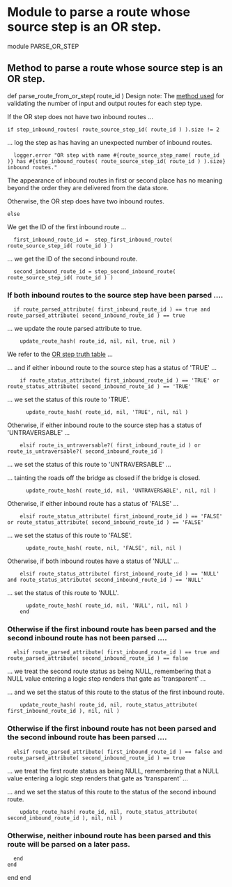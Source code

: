 # Module to parse a route whose source step is an OR step.

module PARSE_OR_STEP
## Method to parse a route whose source step is an OR step.

  def parse_route_from_or_step( route_id )
Design note: The [method used](https://ukparliament.github.io/ontologies/procedure/flowcharts/meta/design-notes/#validating-inputs-and-outputs-to-steps) for validating the number of input and output routes for each step type.

If the OR step does not have two inbound routes ...

    if step_inbound_routes( route_source_step_id( route_id ) ).size != 2
... log the step as has having an unexpected number of inbound routes.

      logger.error "OR step with name #{route_source_step_name( route_id )} has #{step_inbound_routes( route_source_step_id( route_id ) ).size} inbound routes."
The appearance of inbound routes in first or second place has no meaning beyond the order they are delivered from the data store.

Otherwise, the OR step does have two inbound routes.

    else
We get the ID of the first inbound route ...

      first_inbound_route_id =  step_first_inbound_route( route_source_step_id( route_id ) )
... we get the ID of the second inbound route.

      second_inbound_route_id = step_second_inbound_route( route_source_step_id( route_id ) )
### If both inbound routes to the source step have been parsed ....

      if route_parsed_attribute( first_inbound_route_id ) == true and route_parsed_attribute( second_inbound_route_id ) == true
... we update the route parsed attribute to true.

        update_route_hash( route_id, nil, nil, true, nil )
We refer to the [OR step truth table](https://ukparliament.github.io/ontologies/procedure/flowcharts/meta/design-notes/#truth-table-or) ...

... and if either inbound route to the source step has a status of 'TRUE' ...

        if route_status_attribute( first_inbound_route_id ) == 'TRUE' or route_status_attribute( second_inbound_route_id ) == 'TRUE'
... we set the status of this route to 'TRUE'.

          update_route_hash( route_id, nil, 'TRUE', nil, nil )
Otherwise, if either inbound route to the source step has a status of 'UNTRAVERSABLE' ...

        elsif route_is_untraversable?( first_inbound_route_id ) or route_is_untraversable?( second_inbound_route_id )
... we set the status of this route to 'UNTRAVERSABLE' ...

... tainting the roads off the bridge as closed if the bridge is closed.

          update_route_hash( route_id, nil, 'UNTRAVERSABLE', nil, nil )
Otherwise, if either inbound route has a status of 'FALSE' ...

        elsif route_status_attribute( first_inbound_route_id ) == 'FALSE' or route_status_attribute( second_inbound_route_id ) == 'FALSE'
... we set the status of this route to 'FALSE'.

          update_route_hash( route, nil, 'FALSE', nil, nil )
Otherwise, if both inbound routes have a status of 'NULL' ...

        elsif route_status_attribute( first_inbound_route_id ) == 'NULL' and route_status_attribute( second_inbound_route_id ) == 'NULL'
... set the status of this route to 'NULL'.

          update_route_hash( route_id, nil, 'NULL', nil, nil )
        end
### Otherwise if the first inbound route has been parsed and the second inbound route has not been parsed ....

      elsif route_parsed_attribute( first_inbound_route_id ) == true and route_parsed_attribute( second_inbound_route_id ) == false
... we treat the second route status as being NULL, remembering that a NULL value entering a logic step renders that gate as 'transparent' ...

... and we set the status of this route to the status of the first inbound route.

        update_route_hash( route_id, nil, route_status_attribute( first_inbound_route_id ), nil, nil )
### Otherwise if the first inbound route has not been parsed and the second inbound route has been parsed ....

      elsif route_parsed_attribute( first_inbound_route_id ) == false and route_parsed_attribute( second_inbound_route_id ) == true
... we treat the first route status as being NULL, remembering that a NULL value entering a logic step renders that gate as 'transparent' ...

... and we set the status of this route to the status of the second inbound route.

        update_route_hash( route_id, nil, route_status_attribute( second_inbound_route_id ), nil, nil )
### Otherwise, neither inbound route has been parsed and this route will be parsed on a later pass.

      end
    end
  end
end